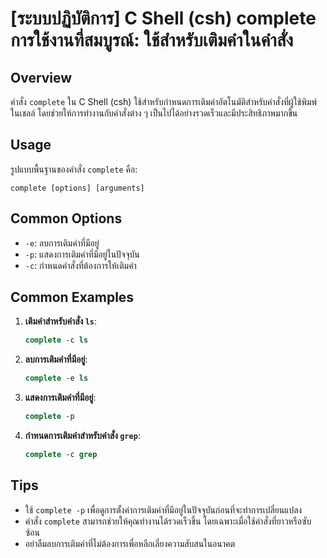 # [ระบบปฏิบัติการ] C Shell (csh) complete การใช้งานที่สมบูรณ์: ใช้สำหรับเติมคำในคำสั่ง

## Overview
คำสั่ง `complete` ใน C Shell (csh) ใช้สำหรับกำหนดการเติมคำอัตโนมัติสำหรับคำสั่งที่ผู้ใช้พิมพ์ในเชลล์ โดยช่วยให้การทำงานกับคำสั่งต่าง ๆ เป็นไปได้อย่างรวดเร็วและมีประสิทธิภาพมากขึ้น

## Usage
รูปแบบพื้นฐานของคำสั่ง `complete` คือ:

```
complete [options] [arguments]
```

## Common Options
- `-e`: ลบการเติมคำที่มีอยู่
- `-p`: แสดงการเติมคำที่มีอยู่ในปัจจุบัน
- `-c`: กำหนดคำสั่งที่ต้องการให้เติมคำ

## Common Examples
1. **เติมคำสำหรับคำสั่ง `ls`**:
   ```csh
   complete -c ls
   ```

2. **ลบการเติมคำที่มีอยู่**:
   ```csh
   complete -e ls
   ```

3. **แสดงการเติมคำที่มีอยู่**:
   ```csh
   complete -p
   ```

4. **กำหนดการเติมคำสำหรับคำสั่ง `grep`**:
   ```csh
   complete -c grep
   ```

## Tips
- ใช้ `complete -p` เพื่อดูการตั้งค่าการเติมคำที่มีอยู่ในปัจจุบันก่อนที่จะทำการเปลี่ยนแปลง
- คำสั่ง `complete` สามารถช่วยให้คุณทำงานได้รวดเร็วขึ้น โดยเฉพาะเมื่อใช้คำสั่งที่ยาวหรือซับซ้อน
- อย่าลืมลบการเติมคำที่ไม่ต้องการเพื่อหลีกเลี่ยงความสับสนในอนาคต